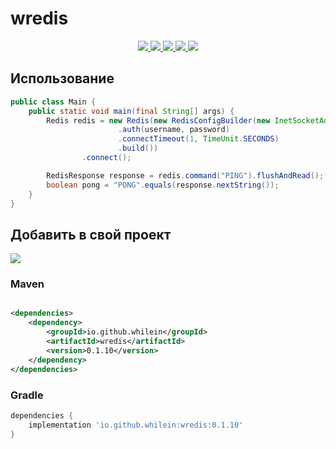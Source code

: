 <!-- @formatter:off  -->

# wredis

<div align="center">
  <a href="https://github.com/whilein/wredis/blob/master/LICENSE">
    <img src="https://img.shields.io/github/license/whilein/wredis">
  </a>

  <a href="https://discord.gg/ANEHruraCc">
    <img src="https://img.shields.io/discord/819859288049844224?logo=discord">
  </a>

  <a href="https://github.com/whilein/wredis/issues">
    <img src="https://img.shields.io/github/issues/whilein/wredis">
  </a>

  <a href="https://github.com/whilein/wredis/pulls">
    <img src="https://img.shields.io/github/issues-pr/whilein/wredis">
  </a>

  <a href="https://search.maven.org/artifact/io.github.whilein/wredis">
    <img src="https://img.shields.io/maven-central/v/io.github.whilein/wredis">
  </a>
</div>

## Использование

```java
public class Main {
    public static void main(final String[] args) {
        Redis redis = new Redis(new RedisConfigBuilder(new InetSocketAddress(host, port))
                        .auth(username, password)
                        .connectTimeout(1, TimeUnit.SECONDS)
                        .build())
                .connect();

        RedisResponse response = redis.command("PING").flushAndRead();
        boolean pong = "PONG".equals(response.nextString());
    }
}
```

## Добавить в свой проект

<div>
  <a href="https://search.maven.org/artifact/io.github.whilein/wredis">
    <img src="https://img.shields.io/maven-central/v/io.github.whilein/wredis">
  </a>
</div>

### Maven

```xml

<dependencies>
    <dependency>
        <groupId>io.github.whilein</groupId>
        <artifactId>wredis</artifactId>
        <version>0.1.10</version>
    </dependency>
</dependencies>
```

### Gradle

```groovy
dependencies {
    implementation 'io.github.whilein:wredis:0.1.10'
}
```
<!-- @formatter:on  -->